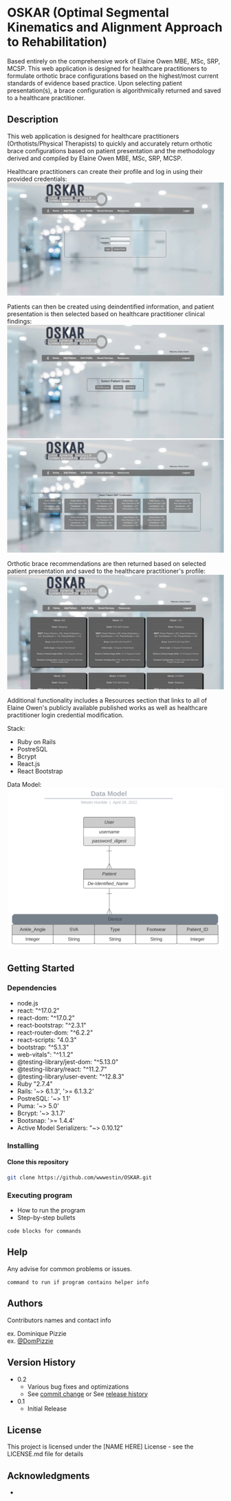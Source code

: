 # OSKAR (Optimal Segmental Kinematics and Alignment Approach to Rehabilitation)

Based entirely on the comprehensive work of Elaine Owen MBE, MSc, SRP, MCSP. This web application is designed for healthcare practitioners to formulate orthotic brace configurations based on the highest/most current standards of evidence based practice. Upon selecting patient presentation(s), a brace configuration is algorithmically returned and saved to a healthcare practitioner.


## Description

This web application is designed for healthcare practitioners (Orthotists/Physical Therapists) to quickly and accurately return orthotic brace configurations based on patient presentation and the methodology derived and compiled by Elaine Owen MBE, MSc, SRP, MCSP. 

Healthcare practitioners can create their profile and log in using their provided credentials:
 ![](client/src/assets/home.png)

Patients can then be created using deindentified information, and patient presentation is then selected based on healthcare practitioner clinical findings:
 ![](client/src/assets/patientpres1.png)
 ![](client/src/assets/patientpres2.png)

 Orthotic brace recommendations are then returned based on selected patient presentation and saved to the healthcare practitioner's profile:
 ![](client/src/assets/savedpres.png)

 Additional functionality includes a Resources section that links to all of Elaine Owen's publicly available published works as well as healthcare practitioner login credential modification.

 Stack: 
 - Ruby on Rails
 - PostreSQL
 - Bcrypt
 - React.js
 - React Bootstrap

 Data Model:
![](client/src/assets/dbmodel.png)


## Getting Started

### Dependencies

* node.js
* react: "^17.0.2"
* react-dom: "^17.0.2"
* react-bootstrap: "^2.3.1"
* react-router-dom: "^6.2.2"
* react-scripts: "4.0.3"
* bootstrap: "^5.1.3"
* web-vitals": "^1.1.2"
* @testing-library/jest-dom: "^5.13.0"
* @testing-library/react: "^11.2.7"
* @testing-library/user-event: "^12.8.3"
* Ruby "2.7.4"
* Rails: '~> 6.1.3', '>= 6.1.3.2'
* PostreSQL: '~> 1.1'
* Puma: '~> 5.0'
* Bcrypt: '~> 3.1.7'
* Bootsnap: '>= 1.4.4'
* Active Model Serializers: "~> 0.10.12"


### Installing

#### **Clone this repository**
```bash
git clone https://github.com/wwwestin/OSKAR.git
```

### Executing program

* How to run the program
* Step-by-step bullets
```
code blocks for commands
```

## Help

Any advise for common problems or issues.
```
command to run if program contains helper info
```

## Authors

Contributors names and contact info

ex. Dominique Pizzie  
ex. [@DomPizzie](https://twitter.com/dompizzie)

## Version History

* 0.2
    * Various bug fixes and optimizations
    * See [commit change]() or See [release history]()
* 0.1
    * Initial Release

## License

This project is licensed under the [NAME HERE] License - see the LICENSE.md file for details

## Acknowledgments

* 
